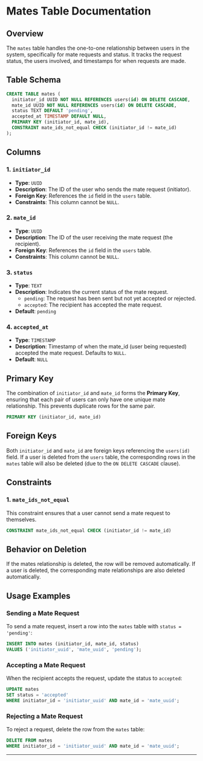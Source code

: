 
# Mates Table Documentation

## Overview

The `mates` table handles the one-to-one relationship between users in the system, specifically for mate requests and status. It tracks the request status, the users involved, and timestamps for when requests are made.

## Table Schema

```sql
CREATE TABLE mates (
  initiator_id UUID NOT NULL REFERENCES users(id) ON DELETE CASCADE,
  mate_id UUID NOT NULL REFERENCES users(id) ON DELETE CASCADE,
  status TEXT DEFAULT 'pending',
  accepted_at TIMESTAMP DEFAULT NULL,
  PRIMARY KEY (initiator_id, mate_id),
  CONSTRAINT mate_ids_not_equal CHECK (initiator_id != mate_id)
);
```

## Columns

### 1. `initiator_id`
- **Type**: `UUID`
- **Description**: The ID of the user who sends the mate request (initiator).
- **Foreign Key**: References the `id` field in the `users` table.
- **Constraints**: This column cannot be `NULL`.

### 2. `mate_id`
- **Type**: `UUID`
- **Description**: The ID of the user receiving the mate request (the recipient).
- **Foreign Key**: References the `id` field in the `users` table.
- **Constraints**: This column cannot be `NULL`.

### 3. `status`
- **Type**: `TEXT`
- **Description**: Indicates the current status of the mate request.
  - `pending`: The request has been sent but not yet accepted or rejected.
  - `accepted`: The recipient has accepted the mate request.
- **Default**: `pending`

### 4. `accepted_at`
- **Type**: `TIMESTAMP`
- **Description**: Timestamp of when the mate_id (user being requested) accepted the mate request. Defaults to `NULL`.
- **Default**: `NULL`

## Primary Key

The combination of `initiator_id` and `mate_id` forms the **Primary Key**, ensuring that each pair of users can only have one unique mate relationship. This prevents duplicate rows for the same pair.

```sql
PRIMARY KEY (initiator_id, mate_id)
```

## Foreign Keys

Both `initiator_id` and `mate_id` are foreign keys referencing the `users(id)` field. If a user is deleted from the `users` table, the corresponding rows in the `mates` table will also be deleted (due to the `ON DELETE CASCADE` clause).

## Constraints

### 1. `mate_ids_not_equal`
This constraint ensures that a user cannot send a mate request to themselves.

```sql
CONSTRAINT mate_ids_not_equal CHECK (initiator_id != mate_id)
```

## Behavior on Deletion

If the mates relationship is deleted, the row will be removed automatically. If a user is deleted, the corresponding mate relationships are also deleted automatically.

## Usage Examples

### Sending a Mate Request

To send a mate request, insert a row into the `mates` table with `status = 'pending'`:

```sql
INSERT INTO mates (initiator_id, mate_id, status)
VALUES ('initiator_uuid', 'mate_uuid', 'pending');
```

### Accepting a Mate Request

When the recipient accepts the request, update the status to `accepted`:

```sql
UPDATE mates
SET status = 'accepted'
WHERE initiator_id = 'initiator_uuid' AND mate_id = 'mate_uuid';
```

### Rejecting a Mate Request

To reject a request, delete the row from the `mates` table:

```sql
DELETE FROM mates
WHERE initiator_id = 'initiator_uuid' AND mate_id = 'mate_uuid';
```

---

